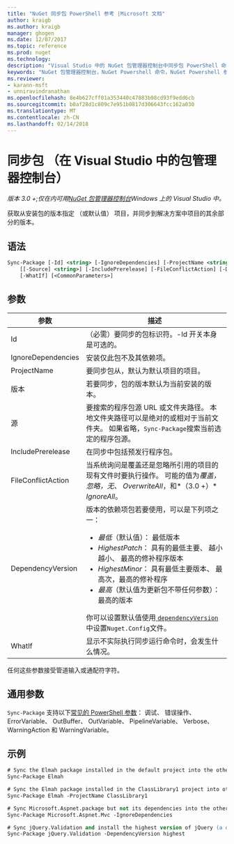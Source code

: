 ```yaml
---
title: "NuGet 同步包 PowerShell 参考 |Microsoft 文档"
author: kraigb
ms.author: kraigb
manager: ghogen
ms.date: 12/07/2017
ms.topic: reference
ms.prod: nuget
ms.technology: 
description: "Visual Studio 中的 NuGet 包管理器控制台中同步包 PowerShell 命令参考。"
keywords: "NuGet 包管理器控制台，NuGet Powershell 命令，NuGet Powershell 参考，同步包"
ms.reviewer:
- karann-msft
- unniravindranathan
ms.openlocfilehash: 8e4b627cff01a353440c47883b98cd93f9edd6cb
ms.sourcegitcommit: b0af28d1c809c7e951b0817d306643fcc162a030
ms.translationtype: MT
ms.contentlocale: zh-CN
ms.lasthandoff: 02/14/2018
---
```

# <a name="sync-package-package-manager-console-in-visual-studio"></a>同步包 （在 Visual Studio 中的包管理器控制台）

*版本 3.0 +;仅在内可用[NuGet 包管理器控制台](package-manager-console.md)Windows 上的 Visual Studio 中。*

获取从安装包的版本指定 （或默认值） 项目，并同步到解决方案中项目的其余部分的版本。

## <a name="syntax"></a>语法

```ps
Sync-Package [-Id] <string> [-IgnoreDependencies] [-ProjectName <string>] [[-Version] <string>]
    [[-Source] <string>] [-IncludePrerelease] [-FileConflictAction] [-DependencyVersion]
    [-WhatIf] [<CommonParameters>]
```

## <a name="parameters"></a>参数

| 参数 | 描述 |
| --- | --- |
| Id | （必需）要同步的包标识符。-Id 开关本身是可选的。 |
| IgnoreDependencies | 安装仅此包不及其依赖项。 |
| ProjectName | 要同步包从，默认为默认项目的项目。 |
| 版本 | 若要同步，包的版本默认为当前安装的版本。 |
| 源 | 要搜索的程序包源 URL 或文件夹路径。 本地文件夹路径可以是绝对的或相对于当前文件夹。 如果省略，`Sync-Package`搜索当前选定的程序包源。 |
| IncludePrerelease | 在同步中包括预发行程序包。 |
| FileConflictAction | 当系统询问是覆盖还是忽略所引用的项目的现有文件时要执行操作。 可能的值为*覆盖，忽略，无、 OverwriteAll*，和*（3.0 +）* *IgnoreAll*。 |
| DependencyVersion | 版本的依赖项包若要使用，可以是下列项之一：<br/><ul><li>*最低*（默认值）： 最低版本</li><li>*HighestPatch*： 具有的最低主要、 越小越小、 最高的修补程序版本</li><li>*HighestMinor*： 具有最低主要版本、 最高次，最高的修补程序</li><li>*最高*（默认值为更新包不带任何参数）： 最高的版本</li></ul>你可以设置默认值使用[ `dependencyVersion` ](../reference/nuget-config-file.md#config-section)中设置`Nuget.Config`文件。 |
| WhatIf | 显示不实际执行同步运行命令时，会发生什么情况。 |

任何这些参数接受管道输入或通配符字符。

## <a name="common-parameters"></a>通用参数

`Sync-Package` 支持以下[常见的 PowerShell 参数](http://go.microsoft.com/fwlink/?LinkID=113216)： 调试、 错误操作、 ErrorVariable、 OutBuffer、 OutVariable、 PipelineVariable、 Verbose、 WarningAction 和 WarningVariable。

## <a name="examples"></a>示例

```ps
# Sync the Elmah package installed in the default project into the other projects in the solution
Sync-Package Elmah

# Sync the Elmah package installed in the ClassLibrary1 project into other projects in the solution
Sync-Package Elmah -ProjectName ClassLibrary1

# Sync Microsoft.Aspnet.package but not its dependencies into the other projects in the solution
Sync-Package Microsoft.Aspnet.Mvc -IgnoreDependencies

# Sync jQuery.Validation and install the highest version of jQuery (a dependency) from the package source    
Sync-Package jQuery.Validation -DependencyVersion highest
```
